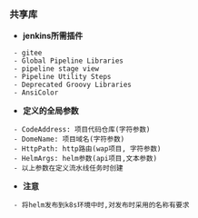 ### 共享库

* **jenkins所需插件**
```
 - gitee
 - Global Pipeline Libraries
 - pipeline stage view
 - Pipeline Utility Steps
 - Deprecated Groovy Libraries
 - AnsiColor
```
* **定义的全局参数**
```
 - CodeAddress: 项目代码仓库(字符参数)
 - DomeName: 项目域名(字符参数)
 - HttpPath: http路由(wap项目, 字符参数)
 - HelmArgs: helm参数(api项目,文本参数)
 - 以上参数在定义流水线任务时创建
```
* **注意**
```
 - 将helm发布到k8s环境中时,对发布时采用的名称有要求
```

